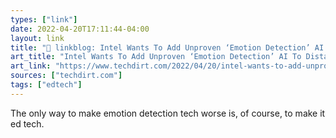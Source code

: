 ```yaml
---
types: ["link"]
date: 2022-04-20T17:11:44-04:00
layout: link
title: "🔗 linkblog: Intel Wants To Add Unproven ‘Emotion Detection’ AI To Distance Learning Tech | Techdirt'"
art_title: "Intel Wants To Add Unproven ‘Emotion Detection’ AI To Distance Learning Tech | Techdirt"
art_link: "https://www.techdirt.com/2022/04/20/intel-wants-to-add-unproven-emotion-detection-ai-to-distance-learning-tech/"
sources: ["techdirt.com"]
tags: ["edtech"]
---
```

The only way to make emotion detection tech worse is, of course, to make it ed tech.
